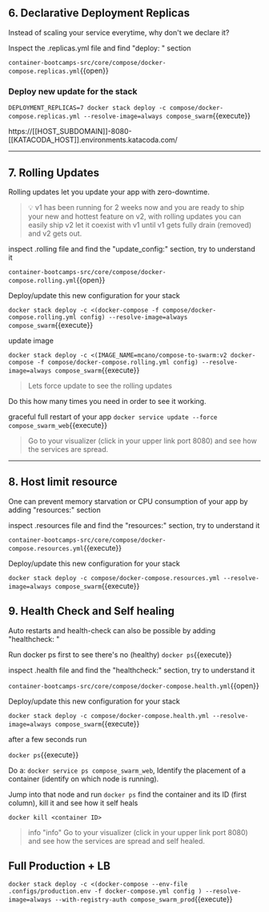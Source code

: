
## 6. Declarative Deployment Replicas
Instead of scaling your service everytime, why don't we declare it?


Inspect the .replicas.yml file and find "deploy: " section

`container-bootcamps-src/core/compose/docker-compose.replicas.yml`{{open}}

### Deploy new update for the stack

`DEPLOYMENT_REPLICAS=7 docker stack deploy -c compose/docker-compose.replicas.yml --resolve-image=always compose_swarm`{{execute}}



https://[[HOST_SUBDOMAIN]]-8080-[[KATACODA_HOST]].environments.katacoda.com/

---
## 7. Rolling Updates
Rolling updates let you update your app with zero-downtime.
<br>

> 💡 v1 has been running for 2 weeks now and you are ready to ship your new and hottest feature on v2, with rolling updates you can easily ship v2 let it coexist with v1 until v1 gets fully drain (removed) and v2 gets out.



inspect .rolling file and find the "update_config:" section, try to understand it

`container-bootcamps-src/core/compose/docker-compose.rolling.yml`{{open}}


Deploy/update this new configuration for your stack


`docker stack deploy -c <(docker-compose -f compose/docker-compose.rolling.yml config) --resolve-image=always compose_swarm`{{execute}}

update image

`docker stack deploy -c <(IMAGE_NAME=mcano/compose-to-swarm:v2 docker-compose -f compose/docker-compose.rolling.yml config) --resolve-image=always compose_swarm`{{execute}}



> Lets force update to see the rolling updates

Do this how many times you need in order to see it working.

graceful full restart of your app
`docker service update --force compose_swarm_web`{{execute}}

> Go to your visualizer (click in your upper link port 8080) and see how the services are spread.



---
## 8. Host limit resource

One can prevent memory starvation or CPU consumption of your app by adding "resources:" section


inspect .resources file and find the "resources:" section, try to understand it

`container-bootcamps-src/core/compose/docker-compose.resources.yml`{{execute}}

Deploy/update this new configuration for your stack


`docker stack deploy -c compose/docker-compose.resources.yml --resolve-image=always compose_swarm`{{execute}}



## 9. Health Check and Self healing
Auto restarts and health-check can also be possible by adding "healthcheck: "



Run docker ps first to see there's no (healthy)
`docker ps`{{execute}}

inspect .health file and find the "healthcheck:" section, try to understand it

`container-bootcamps-src/core/compose/docker-compose.health.yml`{{open}}

Deploy/update this new configuration for your stack

`docker stack deploy -c compose/docker-compose.health.yml --resolve-image=always compose_swarm`{{execute}}


after a few seconds run

`docker ps`{{execute}}


Do a: `docker service ps compose_swarm_web`, Identify the placement of a container (identify on which node is running).

Jump into that node and run `docker ps` find the container and its ID (first column), kill it and see how it self heals

`docker kill <container ID>`

> info "info"
> Go to your visualizer (click in your upper link port 8080) and see how the services are spread and self healed.



## Full Production + LB

`docker stack deploy -c <(docker-compose --env-file .configs/production.env -f docker-compose.yml config ) --resolve-image=always --with-registry-auth compose_swarm_prod`{{execute}}

